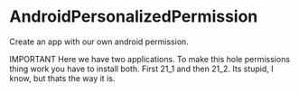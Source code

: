 # AndroidPersonalizedPermission
Create an app with our own android permission.

IMPORTANT
Here we have two applications.
To make this hole permissions thing work you have to install both.
First 21_1 and then 21_2.
Its stupid, I know, but thats the way it is.  
